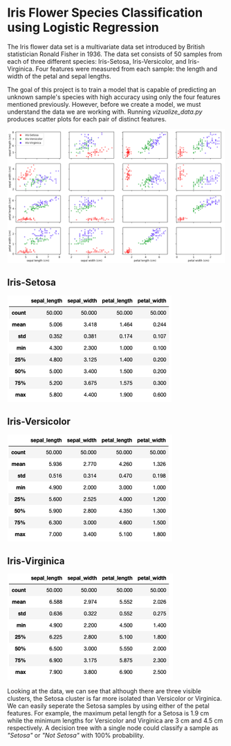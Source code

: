 # Iris Flower Species Classification using Logistic Regression

The Iris flower data set is a multivariate data set introduced by British statistician Ronald Fisher in 1936. The data set consists of 50 samples from each of three different species: Iris-Setosa, Iris-Versicolor, and Iris-Virginica. Four features were measured from each sample: the length and width of the petal and sepal lengths.

The goal of this project is to train a model that is capable of predicting an unknown sample's species with high accuracy using only the four features mentioned previously. However, before we create a model, we must understand the data we are working with. Running *vizualize_data.py* produces scatter plots for each pair of distinct features.

![Feature Scatter Plots](/images/iris_plot.png)

## Iris-Setosa
![Setosa Summary Data](/images/setosa_data.png)

## Iris-Versicolor
![Versicolor Summary Data](/images/versicolor_data.png)

## Iris-Virginica
![Virginica Summary Data](/images/virginica_data.png)

Looking at the data, we can see that although there are three visible clusters, the Setosa cluster is far more isolated than Versicolor or Virginica. We can easily seperate the Setosa samples by using either of the petal features. For example, the maximum petal length for a Setosa is 1.9 cm while the minimum lengths for Versicolor and Virginica are 3 cm and 4.5 cm respectively. A decision tree with a single node could classify a sample as *"Setosa"* or *"Not Setosa"* with 100% probability.
